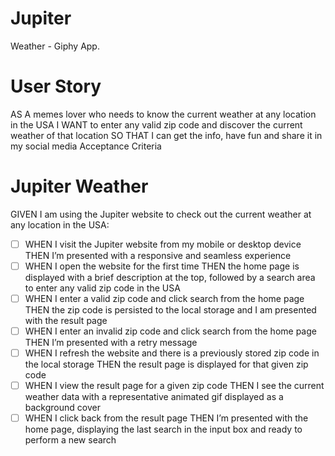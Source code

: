 # Jupiter

Weather - Giphy App.

# User Story

AS A memes lover who needs to know the current weather at any location in the USA
I WANT to enter any valid zip code and discover the current weather of that location
SO THAT I can get the info, have fun and share it in my social media
Acceptance Criteria

# Jupiter Weather

GIVEN I am using the Jupiter website to check out the current weather at any location in the USA:

- [ ] WHEN I visit the Jupiter website from my mobile or desktop device
      THEN I’m presented with a responsive and seamless experience
- [ ] WHEN I open the website for the first time
      THEN the home page is displayed with a brief description at the top, followed by a search area to enter any valid zip code in the USA
- [ ] WHEN I enter a valid zip code and click search from the home page
      THEN the zip code is persisted to the local storage and I am presented with the result page
- [ ] WHEN I enter an invalid zip code and click search from the home page
      THEN I’m presented with a retry message
- [ ] WHEN I refresh the website and there is a previously stored zip code in the local storage
      THEN the result page is displayed for that given zip code
- [ ] WHEN I view the result page for a given zip code
      THEN I see the current weather data with a representative animated gif displayed as a background cover
- [ ] WHEN I click back from the result page
      THEN I’m presented with the home page, displaying the last search in the input box and ready to perform a new search
